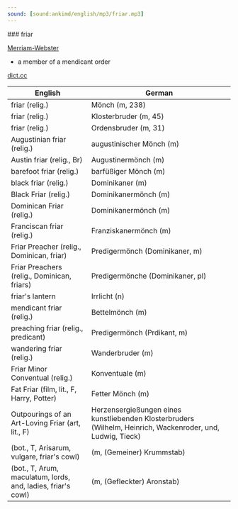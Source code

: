 ```yaml
---
sound: [sound:ankimd/english/mp3/friar.mp3]
---
```


\### friar

[Merriam-Webster](https://www.merriam-webster.com/dictionary/friar)

- a member of a mendicant order

[dict.cc](https://www.dict.cc/friar)

| English        | German       |
| -------------- | ------------ |
| friar (relig.) | Mönch (m, 238) |
| friar (relig.) | Klosterbruder (m, 45) |
| friar (relig.) | Ordensbruder (m, 31) |
| Augustinian friar (relig.) | augustinischer Mönch (m) |
| Austin friar (relig., Br) | Augustinermönch (m) |
| barefoot friar (relig.) | barfüßiger Mönch (m) |
| black friar (relig.) | Dominikaner (m) |
| Black Friar (relig.) | Dominikanermönch (m) |
| Dominican Friar (relig.) | Dominikanermönch (m) |
| Franciscan friar (relig.) | Franziskanermönch (m) |
| Friar Preacher (relig., Dominican, friar) | Predigermönch (Dominikaner, m) |
| Friar Preachers (relig., Dominican, friars) | Predigermönche (Dominikaner, pl) |
| friar's lantern | Irrlicht (n) |
| mendicant friar (relig.) | Bettelmönch (m) |
| preaching friar (relig., predicant) | Predigermönch (Prdikant, m) |
| wandering friar (relig.) | Wanderbruder (m) |
| Friar Minor Conventual (relig.) | Konventuale (m) |
| Fat Friar (film, lit., F, Harry, Potter) | Fetter Mönch (m) |
| Outpourings of an Art-Loving Friar (art, lit., F) | Herzensergießungen eines kunstliebenden Klosterbruders (Wilhelm, Heinrich, Wackenroder, und, Ludwig, Tieck) |
|  (bot., T, Arisarum, vulgare, friar's cowl) |  (m, (Gemeiner) Krummstab) |
|  (bot., T, Arum, maculatum, lords, and, ladies, friar's cowl) |  (m, (Gefleckter) Aronstab) |
